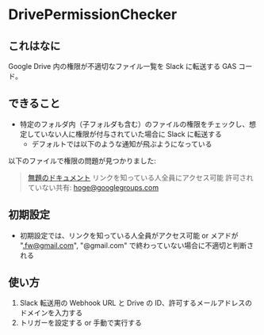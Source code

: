 # DrivePermissionChecker

## これはなに

Google Drive 内の権限が不適切なファイル一覧を Slack に転送する GAS コード。

## できること

* 特定のフォルダ内（子フォルダも含む）のファイルの権限をチェックし、想定していない人に権限が付与されていた場合に Slack に転送する
  * デフォルトでは以下のような通知が飛ぶようになっている

以下のファイルで権限の問題が見つかりました:
> [無題のドキュメント]()
> リンクを知っている人全員にアクセス可能
> 許可されていない共有: hoge@googlegroups.com

## 初期設定

* 初期設定では、リンクを知っている人全員がアクセス可能 or メアドが ".fw@gmail.com", "@gmail.com" で終わっていない場合に不適切と判断される

## 使い方

1. Slack 転送用の Webhook URL と Drive の ID、許可するメールアドレスのドメインを入力する
2. トリガーを設定する or 手動で実行する
